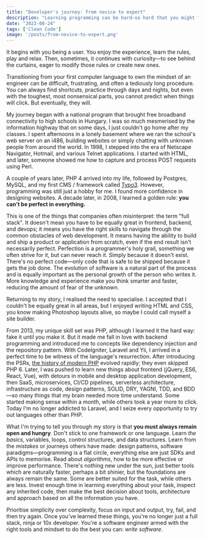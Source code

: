 ```yaml
---
title: "Developer's journey: From novice to expert"
description: "Learning programming can be hard–so hard that you might forget why you're doing it and stuck with the same tools and languages. This is the short story of how I overstepped that boundary."
date: "2023-08-24"
tags: ['Clean Code']
image: '/posts/from-novice-to-expert.png'
---
```

It begins with you being a user. You enjoy the experience, learn the rules, play and relax. Then, sometimes, it
continues with curiosity—to see behind the curtains, eager to modify those rules or create new ones.

Transitioning from your first computer language to own the mindset of an engineer can be difficult, frustrating, and
often a tediously long procedure. You can always find shortcuts, practice through days and nights, but even with the
toughest, most nonsensical parts, you cannot predict when things will click. But eventually, they will.

My journey began with a national program that brought free broadband connectivity to high schools in Hungary. I was so
much mesmerised by the information highway that on some days, I just couldn't go home after my classes. I spent
afternoons  in a lonely basement where we ran the school's web server on an i486, building websites or simply chatting
with unknown  people from around the world. In 1998, I stepped into the era of Netscape Navigator, Hotmail, and various
Telnet applications. I started with HTML, and later, someone showed me how to capture and process POST requests using
Perl.

A couple of years later, PHP 4 arrived into my life, followed by Postgres, MySQL, and my first CMS / framework called
[Typo3](https://en.wikipedia.org/wiki/TYPO3). However, programming was still just a hobby for me. I found more
confidence in designing websites. A decade later, in 2008, I learned a golden rule: **you can't be perfect in
everything.** 

This is one of the things that companies often misinterpret: the term "full stack". It doesn't mean you have to be
equally great in frontend, backend, and devops; it means you have the right skills to navigate through the common
obstacles of web development. It means having the ability to build and ship a product or application from scratch, even
if the end result isn't necessarily perfect. Perfection is a programmer's holy grail, something we often strive for it,
but can never reach it. Simply because it doesn't exist. There's no perfect code—only code that is safe to be shipped
because it gets the job done. The evolution of software is a natural part of the process and is equally important as
the personal growth of the person who writes it. More knowledge and experience make you think smarter and faster,
reducing the amount of fear of the unknown.

Returning to my story, I realised the need to specialise. I accepted that I couldn't be equally great in all areas, but
I enjoyed writing HTML and CSS, you know making Photoshop layouts alive, so maybe I could call myself a site builder.

From 2013, my unique skill set was PHP, although I learned it the hard way: fake it until you make it. But it made me
fall in love with backend programming and introduced me to concepts like dependency injection and the repository
pattern. With CodeIgniter, Laravel and Yii, I arrived in a perfect time to be witness of the language's resurrection.
After introducing the PSRs, [the history of modern PHP](https://phptherightway.com) evolved rapidly; they even skipped
PHP 6. Later, I was pushed to learn new things about frontend (jQuery, ES6, React, Vue), with detours in mobile and
desktop application development, then SaaS, microservices, CI/CD pipelines, serverless architecture, infrastructure as
code, design patterns, SOLID, DRY, YAGNI, TDD, and BDD—so many things that my brain needed more time understand. Some
started making sense within a month, while others took a year more to click. Today I'm no longer addicted to Laravel,
and I seize every opportunity to try out languages other than PHP.

What I'm trying to tell you through my story is that **you must always remain open and hungry**. Don't stick to one
framework or one language. Learn *the basics*, variables, loops, control structures, and data structures. Learn from the
*mistakes* or journeys others have made: design patterns, software paradigms—programming is a flat circle, everything
else are just SDKs and APIs to memorise. Read about *algorithms*, how to be more effective or improve performance.
There's nothing new under the sun, just better tools which are naturally faster, perhaps a bit shinier, but the
foundations are always remain the same. Some are better suited for the task, while others are less. Invest enough time
in learning everything about your task, inspect any inherited code, then make the best decision about tools,
architecture and approach based on all the information you have.

Prioritise simplicity over complexity, focus on input and output, try, fail, and then try again. Once you've learned
these things, you're no longer just a full stack, ninja or 10x developer. You're a software engineer armed with the
right tools and mindset to do the best you can: *write software*.
